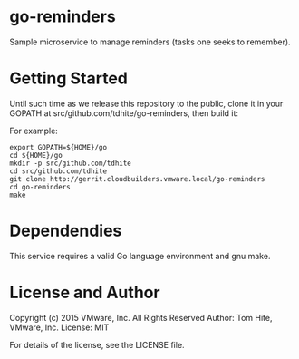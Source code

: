 # go-reminders
Sample microservice to manage reminders (tasks one seeks to remember).

# Getting Started
Until such time as we release this repository to the public, clone it in
your GOPATH at src/github.com/tdhite/go-reminders, then build it:

For example:

    export GOPATH=${HOME}/go
    cd ${HOME}/go
    mkdir -p src/github.com/tdhite
    cd src/github.com/tdhite
    git clone http://gerrit.cloudbuilders.vmware.local/go-reminders
    cd go-reminders
    make

# Dependendies
This service requires a valid Go language environment and gnu make.

# License and Author
Copyright (c) 2015 VMware, Inc. All Rights Reserved
Author: Tom Hite, VMware, Inc.
License: MIT

For details of the license, see the LICENSE file.

